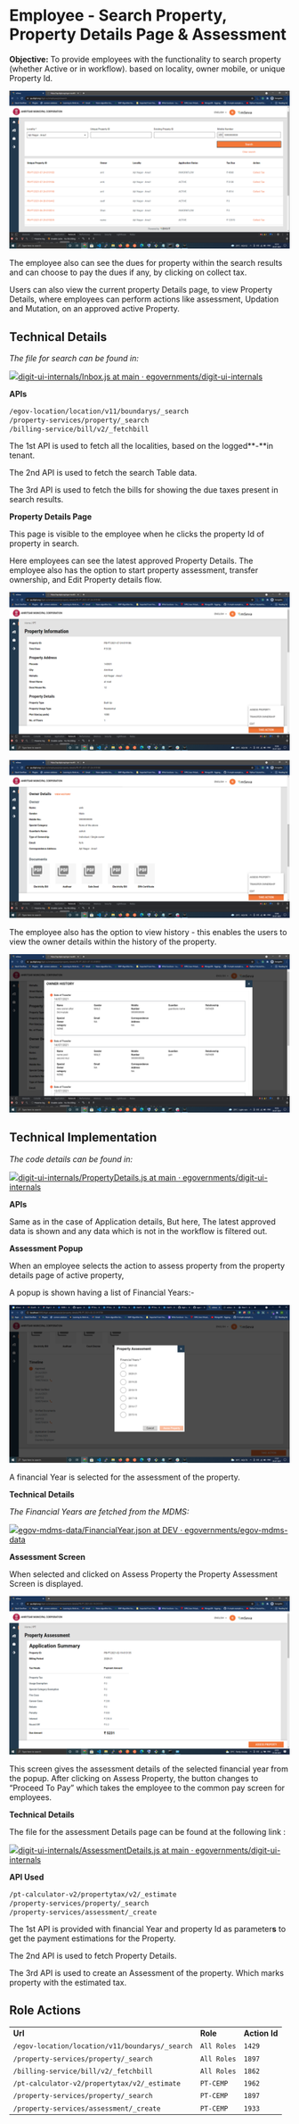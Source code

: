 # Employee - Search Property, Property Details Page & Assessment

**Objective:** To provide employees with the functionality to search property (whether Active or in workflow). based on locality, owner mobile, or unique Property Id.

![](<../../../../.gitbook/assets/image (172).png>)

The employee also can see the dues for property within the search results and can choose to pay the dues if any, by clicking on collect tax.

Users can also view the current property Details page, to view Property Details, where employees can perform actions like assessment, Updation and Mutation, on an approved active Property.

## **Technical Details**

_The file for search can be found in:_

[![](https://github.com/fluidicon.png)digit-ui-internals/Inbox.js at main · egovernments/digit-ui-internals](https://github.com/egovernments/digit-ui-internals/blob/main/packages/modules/pt/src/pages/employee/Inbox.js)

**APIs**

```
/egov-location/location/v11/boundarys/_search
/property-services/property/_search
/billing-service/bill/v2/_fetchbill
```

The 1st API is used to fetch all the localities, based on the logged\*\*-\*\*in tenant.

The 2nd API is used to fetch the search Table data.

The 3rd API is used to fetch the bills for showing the due taxes present in search results.

**Property Details Page**

This page is visible to the employee when he clicks the property Id of property in search.

Here employees can see the latest approved Property Details. The employee also has the option to start property assessment, transfer ownership, and Edit Property details flow.

![](<../../../../.gitbook/assets/image (115).png>)

![](<../../../../.gitbook/assets/image (160).png>)

The employee also has the option to view history - this enables the users to view the owner details within the history of the property.

![](<../../../../.gitbook/assets/image (218).png>)

## **Technical Implementation**

_The code details can be found in:_

[![](https://github.com/fluidicon.png)digit-ui-internals/PropertyDetails.js at main · egovernments/digit-ui-internals](https://github.com/egovernments/digit-ui-internals/blob/main/packages/modules/pt/src/pages/employee/PropertyDetails.js)

**APIs**

Same as in the case of Application details, But here, The latest approved data is shown and any data which is not in the workflow is filtered out.

**Assessment Popup**

When an employee selects the action to assess property from the property details page of active property,

A popup is shown having a list of Financial Years:-

![](<../../../../.gitbook/assets/image (199).png>)

A financial Year is selected for the assessment of the property.

**Technical Details**

_The Financial Years are fetched from the MDMS:_

[![](https://github.com/fluidicon.png)egov-mdms-data/FinancialYear.json at DEV · egovernments/egov-mdms-data](https://github.com/egovernments/egov-mdms-data/blob/DEV/data/pb/egf-master/FinancialYear.json)

**Assessment Screen**

When selected and clicked on Assess Property the Property Assessment Screen is displayed.

![](<../../../../.gitbook/assets/image (194).png>)

This screen gives the assessment details of the selected financial year from the popup. After clicking on Assess Property, the button changes to “Proceed To Pay” which takes the employee to the common pay screen for employees.

**Technical Details**

The file for the assessment Details page can be found at the following link :

[![](https://github.com/fluidicon.png)digit-ui-internals/AssessmentDetails.js at main · egovernments/digit-ui-internals](https://github.com/egovernments/digit-ui-internals/blob/main/packages/modules/pt/src/pages/employee/AssessmentDetails.js)

**API Used**

```
/pt-calculator-v2/propertytax/v2/_estimate
/property-services/property/_search
/property-services/assessment/_create
```

The 1st API is provided with financial Year and property Id as parameter**s** to get the payment estimations for the Property.

The 2nd API is used to fetch Property Details.

The 3rd API is used to create an Assessment of the property. Which marks property with the estimated tax.

## **Role Actions**

|                                                 |             |               |
| ----------------------------------------------- | ----------- | ------------- |
| **Url**                                         | **Role**    | **Action Id** |
| `/egov-location/location/v11/boundarys/_search` | `All Roles` | `1429`        |
| `/property-services/property/_search`           | `All Roles` | `1897`        |
| `/billing-service/bill/v2/_fetchbill`           | `All Roles` | `1862`        |
| `/pt-calculator-v2/propertytax/v2/_estimate`    | `PT-CEMP`   | `1962`        |
| `/property-services/property/_search`           | `PT-CEMP`   | `1897`        |
| `/property-services/assessment/_create`         | `PT-CEMP`   | `1933`        |
